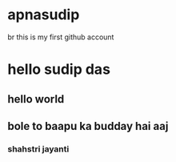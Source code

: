 # apnasudip
br
this is my first github account
<h1>hello sudip das</h1>
<h2>hello world</h2>
<h2>bole to baapu ka budday hai aaj</h2>
<h3>shahstri jayanti</h3>
